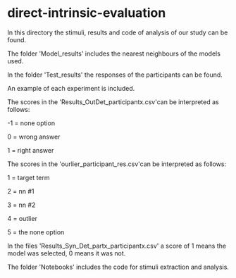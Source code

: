 # direct-intrinsic-evaluation
  
In this directory the stimuli, results and code of analysis of our study can be found.

The folder 'Model_results' includes the nearest neighbours of the models used.

In the folder 'Test_results' the responses of the participants can be found. 

An example of each experiment is included. 

The scores in the 'Results_OutDet_participantx.csv'can be interpreted as follows: 

-1 = none option

0 = wrong answer

1 = right answer

The scores in the 'ourlier_participant_res.csv'can be interpreted as follows:   

1 = target term

2 = nn #1

3 = nn #2

4 = outlier

5 = the none option

In the files 'Results_Syn_Det_partx_participantx.csv' a score of 1 means the model was selected, 0 means it was not.

The folder 'Notebooks' includes the code for stimuli extraction and analysis.
